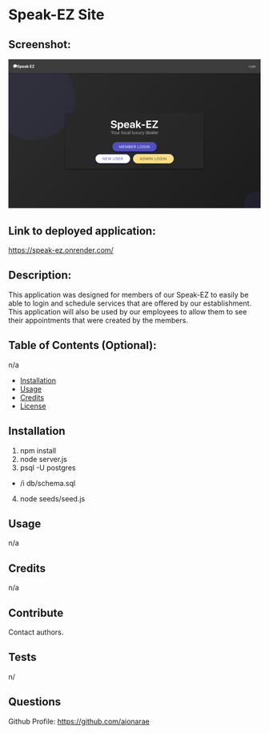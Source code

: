 # Speak-EZ Site
  
## Screenshot:

![Image alt text](https://raw.githubusercontent.com/aionarae/speak-ez/main/assets/images/project-screenshot.png)

## Link to deployed application:

https://speak-ez.onrender.com/

## Description:

This application was designed for members of our Speak-EZ to easily be able to login and schedule services that are offered by our establishment. This application will also be used by our employees to allow them to see their appointments that were created by the members.

## Table of Contents (Optional):

n/a

- [Installation](#installation)
- [Usage](#usage)
- [Credits](#credits)
- [License](#license)

## Installation

1. npm install
2. node server.js
3. psql -U postgres
- /i db/schema.sql
4. node seeds/seed.js

## Usage

n/a

## Credits

n/a

## Contribute

Contact authors.

## Tests

n/

## Questions

Github Profile: https://github.com/aionarae

